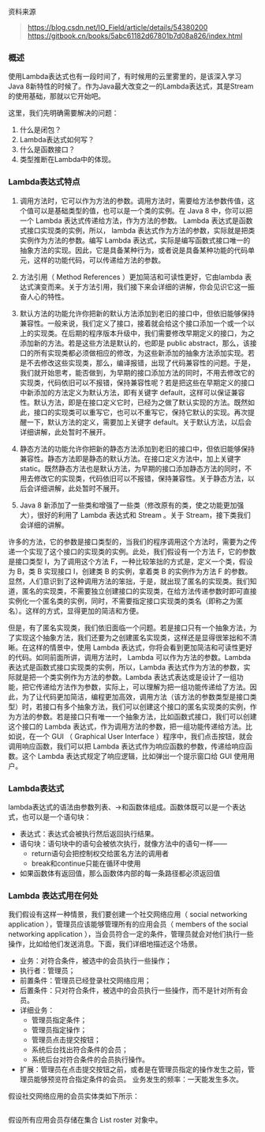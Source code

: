资料来源
> https://blog.csdn.net/IO_Field/article/details/54380200
> https://gitbook.cn/books/5abc61182d67801b7d08a826/index.html

### 概述
使用Lambda表达式也有一段时间了，有时候用的云里雾里的，是该深入学习Java 8新特性的时候了。作为Java最大改变之一的Lambda表达式，其是Stream的使用基础，那就以它开始吧。

这里，我们先明确需要解决的问题：

1. 什么是闭包？
2. Lambda表达式如何写？
3. 什么是函数接口？
4. 类型推断在Lambda中的体现。
### Lambda表达式特点
1. 调用方法时，它可以作为方法的参数。调用方法时，需要给方法参数传值，这个值可以是基础类型的值，也可以是一个类的实例。在 Java 8 中，你可以把一个 Lambda 表达式传递给方法，作为方法的参数。 Lambda 表达式是函数式接口实现类的实例，所以， lambda 表达式作为方法的参数，实际就是把类实例作为方法的参数。编写 Lambda 表达式，实际是编写函数式接口唯一的抽象方法的实现。因此，它是具备某种行为，或者说是具备某种功能的代码单元，这样的功能代码，可以传递给方法的参数。

2. 方法引用（ Method References ）更加简洁和可读性更好，它由lambda 表达式演变而来。关于方法引用，我们接下来会详细的讲解，你会见识它这一振奋人心的特性。

3. 默认方法的功能允许你把新的默认方法添加到老旧的接口中，但依旧能够保持兼容性。一般来说，我们定义了接口，接着就会给这个接口添加一个或一个以上的实现类。在后期的程序版本升级中，我们需要修改早期定义的接口，为之添加新的方法。若是这些方法是默认的，也即是 public abstract，那么，该接口的所有实现类都必须做相应的修改，为这些新添加的抽象方法添加实现。若是不去修改这些实现类，那么，编译报错，出现了代码兼容性的问题。于是，我们就开始思考，能否做到，为早期的接口添加方法的同时，不用去修改它的实现类，代码依旧可以不报错，保持兼容性呢？若是把这些在早期定义的接口中新添加的方法定义为默认方法，即有关键字 default，这样可以保证兼容性。默认方法，即是在接口定义它时，已经为之做了默认实现的方法。既然如此，接口的实现类可以重写它，也可以不重写它，保持它默认的实现。再次提醒一下，默认方法的定义，需要加上关键字 default。关于默认方法，以后会详细讲解，此处暂时不展开。

4. 静态方法的功能允许你把新的静态方法添加到老旧的接口中，但依旧能够保持兼容性。静态方法即是静态的默认方法。在接口定义方法中，加上关键字 static。既然静态方法也是默认方法，为早期的接口添加静态方法的同时，不用去修改它的实现类，代码依旧可以不报错，保持兼容性。关于静态方法，以后会详细讲解，此处暂时不展开。

5. Java 8 新添加了一些类和增强了一些类（修改原有的类，使之功能更加强大），很好的利用了 Lambda 表达式和 Stream 。关于 Stream，接下类我们会详细的讲解。

许多的方法，它的参数是接口类型的，当我们的程序调用这个方法时，需要为之传递一个实现了这个接口的实现类的实例。此处，我们假设有一个方法 F，它的参数是接口类型 I，为了调用这个方法 F，一种比较笨拙的方式是，定义一个类，假设为 B，类 B 实现接口 I，创建类 B 的实例，拿着类 B 的实例作为方法 F 的参数。显然，人们意识到了这种调用方法的笨拙，于是，就出现了匿名的实现类。我们知道，匿名的实现类，不需要独立创建接口的实现类，在给方法传递参数时即可直接实例化一个匿名类的实例，同时，不需要指定接口实现类的类名（即称之为匿名）。这样的方式，显得更加的简洁和方便。

但是，有了匿名实现类，我们依旧面临一个问题。若是接口只有一个抽象方法，为了实现这个抽象方法，我们还要为之创建匿名实现类，这样还是显得很笨拙和不清晰。在这样的情景中，使用 Lambda 表达式，你将会看到更加简洁和可读性更好的代码。如同前面所讲，调用方法时， Lambda 可以作为方法的参数。Lambda 表达式是函数式接口实现类的实例，所以，Lambda 表达式作为方法的参数，实际就是把一个类实例作为方法的参数。Lambda 表达式表达或是设计了一组功能，把它传递给方法作为参数，实际上，可以理解为把一组功能传递给了方法。因此，为了让代码更加简洁，编程更加高效，调用方法（该方法的参数类型是接口类型）时，若接口有多个抽象方法，我们可以创建这个接口的匿名实现类的实例，作为方法的参数。若是接口只有唯一一个抽象方法，比如函数式接口，我们可以创建这个接口的 Lambda 表达式，作为调用方法的参数，把一组功能传递给方法。比如说，在一个 GUI （ Graphical User Interface ）程序中，我们点击按钮，就会调用响应函数，我们可以把 Lambda 表达式作为响应函数的参数，传递给响应函数。这个 Lambda 表达式规定了响应逻辑，比如弹出一个提示窗口给 GUI 使用用户。
### Lambda表达式
lambda表达式的语法由参数列表、->和函数体组成。函数体既可以是一个表达式，也可以是一个语句块：
* 表达式：表达式会被执行然后返回执行结果。
* 语句块：语句块中的语句会被依次执行，就像方法中的语句一样——
    * return语句会把控制权交给匿名方法的调用者
    * break和continue只能在循环中使用
* 如果函数体有返回值，那么函数体内部的每一条路径都必须返回值
### Lambda 表达式用在何处
我们假设有这样一种情景，我们要创建一个社交网络应用（ social networking application ），管理员应该能够管理所有的应用会员（ members of the social networking application ），当会员符合一定的条件，管理员就会对他们执行一些操作，比如给他们发送消息。下面，我们详细地描述这个场景。

* 业务：对符合条件，被选中的会员执行一些操作；
* 执行者：管理员；
* 前置条件：管理员已经登录社交网络应用；
* 后置条件：只对符合条件，被选中的会员执行一些操作，而不是针对所有会员。
* 详细业务：
    * 管理员指定条件；
    * 管理员指定操作；
    * 管理员点击提交按钮；
    * 系统后台找出符合条件的会员；
    * 系统后台对符合条件的会员执行操作。
* 扩展：管理员在点击提交按钮之前，或者是在管理员指定的操作发生之前，管理员能够预览符合指定条件的会员。
业务发生的频率：一天能发生多次。

假设社交网络应用的会员实体类如下所示：
```java

```
假设所有应用会员存储在集合 List roster 对象中。